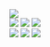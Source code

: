 <!DOCTYPE html>
<html lang="en">

<head>
    <meta charset="UTF-8">
    <meta name="viewport" content="width=device-width, initial-scale=1.0">
   
</head>

<body>
    <img class="headImage" src="https://i.ibb.co/qjn1rPz/asratul-hasan-nahid.png" />
    <div class="flex">
        <img class="img" src="https://i.ibb.co/WV83jG9/facebook.png" />
        <img class="img" src="https://i.ibb.co/Rg45ZrP/dribbble.png" />
        <img class="img" src="https://i.ibb.co/rQZfq6d/twitter.png" />
    </div>
    <div class="flex">
        <img class="img" src="https://i.ibb.co/YPFHN6S/instagram.png" />
        <img class="img" src="https://i.ibb.co/g6J3xz4/linkedin.png" />
        <img class="img" src="https://i.ibb.co/LgtL93g/youtube.png" />
    </div>
</body>

</html>
